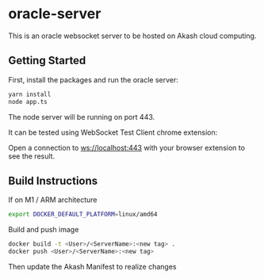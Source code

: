 # oracle-server

This is an oracle websocket server to be hosted on Akash cloud computing.

## Getting Started

First, install the packages and run the oracle server:

```bash
yarn install
node app.ts
```

The node server will be running on port 443.

It can be tested using WebSocket Test Client chrome extension:

Open a connection to [ws://localhost:443](ws://localhost:443) with your browser extension to see the result.

## Build Instructions

If on M1 / ARM architecture

```bash
export DOCKER_DEFAULT_PLATFORM=linux/amd64
```

Build and push image

```bash
docker build -t <User>/<ServerName>:<new tag> .
docker push <User>/<ServerName>:<new tag>
```

Then update the Akash Manifest to realize changes
